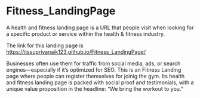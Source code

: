 # Fitness_LandingPage
A health and fitness landing page is a URL that people visit when looking for a specific product or service within the health &amp; fitness industry. 

The link for this landing page is https://itssupriyanaik123.github.io/Fitness_LandingPage/

Businesses often use them for traffic from social media, ads, or search engines—especially if it’s optimized for SEO.
This is an Fitness Landing page where people can register themselves for joinig the gym.
Its health and fitness landing page is packed with social proof and testimonials, with a unique value proposition in the headline: “We bring the workout to you.”
